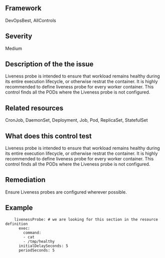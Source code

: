 ## Framework
DevOpsBest, AllControls
 
## Severity
Medium

## Description of the the issue
Liveness probe is intended to ensure that workload remains healthy during its entire execution lifecycle, or otherwise restrat the container. It is highly recommended to define liveness probe for every worker container. This control finds all the PODs where the Liveness probe is not configured.
 
## Related resources
CronJob, DaemonSet, Deployment, Job, Pod, ReplicaSet, StatefulSet
 
## What does this control test
Liveness probe is intended to ensure that workload remains healthy during its entire execution lifecycle, or otherwise restrat the container. It is highly recommended to define liveness probe for every worker container. This control finds all the PODs where the Liveness probe is not configured.
 
## Remediation
Ensure Liveness probes are configured wherever possible.
 
## Example
```
    livenessProbe: # we are looking for this section in the resource definition
      exec:
        command:
        - cat
        - /tmp/healthy
      initialDelaySeconds: 5
      periodSeconds: 5
```
